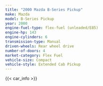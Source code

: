 ```yaml
---
title: "2000 Mazda B-Series Pickup"
make: Mazda
model: B-Series Pickup
year: 2000
engine-fuel-type: flex-fuel (unleaded/E85)
engine-hp: 143
engine-cylinders: 6
transmission-type: Manual
driven-wheels: Rear wheel drive
number-of-doors: 4
market-category: Flex Fuel
vehicle-size: Compact
vehicle-style: Extended Cab Pickup
---
```


{{< car_info >}}
